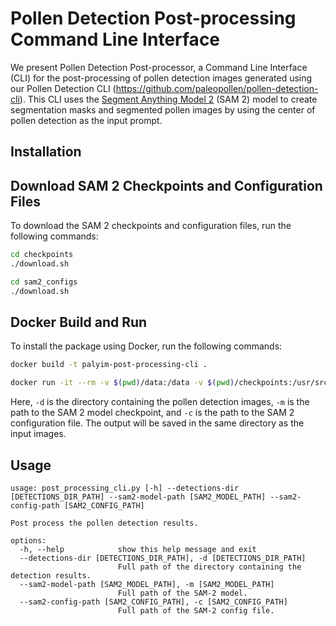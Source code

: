 # Pollen Detection Post-processing Command Line Interface

We present Pollen Detection Post-processor, a Command Line Interface (CLI) for the post-processing of pollen detection
images generated using our Pollen Detection CLI (https://github.com/paleopollen/pollen-detection-cli). This CLI uses
the [Segment Anything Model 2](https://ai.meta.com/sam2/) (SAM 2) model to create segmentation masks and segmented
pollen images by using the center of pollen detection as the input prompt.

## Installation

## Download SAM 2 Checkpoints and Configuration Files

To download the SAM 2 checkpoints and configuration files, run the following commands:

```bash
cd checkpoints
./download.sh

cd sam2_configs
./download.sh
````

## Docker Build and Run

To install the package using Docker, run the following commands:

```bash
docker build -t palyim-post-processing-cli .

docker run -it --rm -v $(pwd)/data:/data -v $(pwd)/checkpoints:/usr/src/app/checkpoints -v $(pwd)/sam2_configs:/usr/src/app/sam2_configs palyim-post-processing-cli -d /data/pollen-detections-dir -m /usr/src/app/checkpoints/sam2_hiera_large.pt -c /usr/src/app/sam2_configs/sam2_hiera_l.yaml
```

Here, `-d` is the directory containing the pollen detection images, `-m` is the path to the SAM 2 model checkpoint, and
`-c` is the path to the SAM 2 configuration file. The output will be saved in the same directory as the input images.

## Usage

```shell
usage: post_processing_cli.py [-h] --detections-dir [DETECTIONS_DIR_PATH] --sam2-model-path [SAM2_MODEL_PATH] --sam2-config-path [SAM2_CONFIG_PATH]

Post process the pollen detection results.

options:
  -h, --help            show this help message and exit
  --detections-dir [DETECTIONS_DIR_PATH], -d [DETECTIONS_DIR_PATH]
                        Full path of the directory containing the detection results.
  --sam2-model-path [SAM2_MODEL_PATH], -m [SAM2_MODEL_PATH]
                        Full path of the SAM-2 model.
  --sam2-config-path [SAM2_CONFIG_PATH], -c [SAM2_CONFIG_PATH]
                        Full path of the SAM-2 config file.
```
